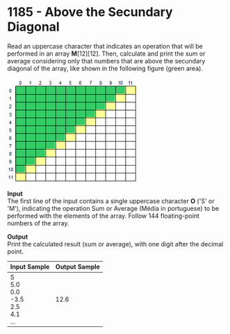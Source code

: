 # 1185 - Above the Secundary Diagonal

Read an uppercase character that indicates an operation that will be performed in an array **M**[12][12]. Then, calculate and print the sum or average considering only that numbers that are above the secundary diagonal of the array, like shown in the following figure (green area).

![1185_AboveTheSecundaryDiagonal.webp](https://github.com/ricrochads/beecrowd-solutions/blob/main/01.Beginner/1185%20-%20Above%20the%20Secundary%20Diagonal/1185_AboveTheSecundaryDiagonal.webp)

**Input**<br>
The first line of the input contains a single uppercase character **O** ('S' or 'M'), indicating the operation Sum or Average (Média in portuguese) to be performed with the elements of the array. Follow 144 floating-point numbers of the array.

**Output**<br>
Print the calculated result (sum or average), with one digit after the decimal point.

| Input Sample	                                           | Output Sample |
|:---------------------------------------------------------|:--------------|
| S <br> 5.0 <br> 0.0 <br> -3.5 <br> 2.5 <br> 4.1 <br> ... | 12.6          |